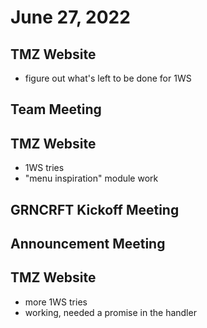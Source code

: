 # June 27, 2022

## TMZ Website
- figure out what's left to be done for 1WS

## Team Meeting

## TMZ Website
- 1WS tries
- "menu inspiration" module work

## GRNCRFT Kickoff Meeting

## Announcement Meeting

## TMZ Website
- more 1WS tries
- working, needed a promise in the handler